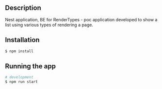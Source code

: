 ## Description

Nest application, BE for RenderTypes - poc application developed to show a list using various types of rendering a page.

## Installation

```bash
$ npm install
```

## Running the app

```bash
# development
$ npm run start
```

